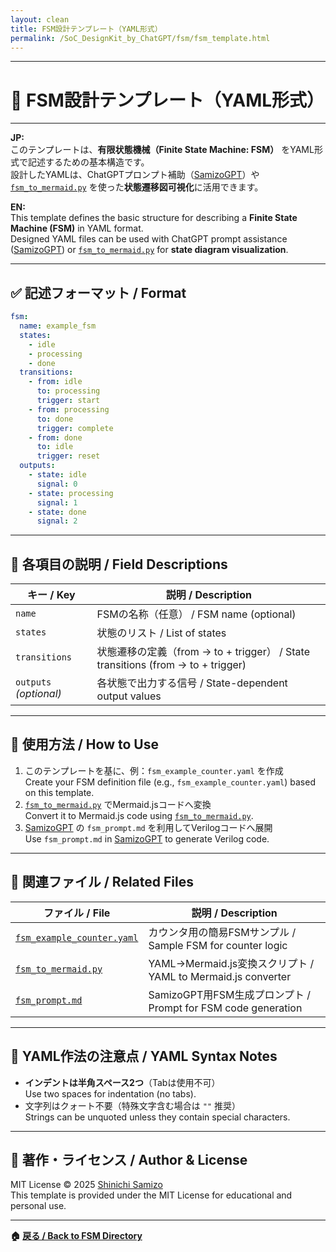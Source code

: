 ```yaml
---
layout: clean
title: FSM設計テンプレート（YAML形式）
permalink: /SoC_DesignKit_by_ChatGPT/fsm/fsm_template.html
---
```


---

# 🧭 FSM設計テンプレート（YAML形式）

---

**JP:**  
このテンプレートは、**有限状態機械（Finite State Machine: FSM）** をYAML形式で記述するための基本構造です。  
設計したYAMLは、ChatGPTプロンプト補助（[SamizoGPT](https://github.com/Samizo-AITL/SamizoGPT)）や [`fsm_to_mermaid.py`](../fsm_to_mermaid.py) を使った**状態遷移図可視化**に活用できます。

**EN:**  
This template defines the basic structure for describing a **Finite State Machine (FSM)** in YAML format.  
Designed YAML files can be used with ChatGPT prompt assistance ([SamizoGPT](https://github.com/Samizo-AITL/SamizoGPT)) or [`fsm_to_mermaid.py`](../fsm_to_mermaid.py) for **state diagram visualization**.

---

## ✅ 記述フォーマット / Format

```yaml
fsm:
  name: example_fsm
  states:
    - idle
    - processing
    - done
  transitions:
    - from: idle
      to: processing
      trigger: start
    - from: processing
      to: done
      trigger: complete
    - from: done
      to: idle
      trigger: reset
  outputs:
    - state: idle
      signal: 0
    - state: processing
      signal: 1
    - state: done
      signal: 2
```

---

## 🧩 各項目の説明 / Field Descriptions

| キー / Key | 説明 / Description |
|------------|--------------------|
| `name` | FSMの名称（任意） / FSM name (optional) |
| `states` | 状態のリスト / List of states |
| `transitions` | 状態遷移の定義（from → to + trigger） / State transitions (from → to + trigger) |
| `outputs` *(optional)* | 各状態で出力する信号 / State-dependent output values |

---

## 🧪 使用方法 / How to Use

1. このテンプレートを基に、例：`fsm_example_counter.yaml` を作成  
   Create your FSM definition file (e.g., `fsm_example_counter.yaml`) based on this template.
2. [`fsm_to_mermaid.py`](../fsm_to_mermaid.py) でMermaid.jsコードへ変換  
   Convert it to Mermaid.js code using [`fsm_to_mermaid.py`](../fsm_to_mermaid.py).
3. [SamizoGPT](https://github.com/Samizo-AITL/SamizoGPT) の `fsm_prompt.md` を利用してVerilogコードへ展開  
   Use `fsm_prompt.md` in [SamizoGPT](https://github.com/Samizo-AITL/SamizoGPT) to generate Verilog code.

---

## 📘 関連ファイル / Related Files

| ファイル / File | 説明 / Description |
|-----------------|--------------------|
| [`fsm_example_counter.yaml`](./fsm_example_counter.yaml) | カウンタ用の簡易FSMサンプル / Sample FSM for counter logic |
| [`fsm_to_mermaid.py`](../fsm_to_mermaid.py) | YAML→Mermaid.js変換スクリプト / YAML to Mermaid.js converter |
| [`fsm_prompt.md`](../prompts/control_templates/fsm_prompt.md) | SamizoGPT用FSM生成プロンプト / Prompt for FSM code generation |

---

## 🔖 YAML作法の注意点 / YAML Syntax Notes

- **インデントは半角スペース2つ**（Tabは使用不可）  
  Use two spaces for indentation (no tabs).
- 文字列はクォート不要（特殊文字含む場合は `""` 推奨）  
  Strings can be unquoted unless they contain special characters.

---

## 📝 著作・ライセンス / Author & License

MIT License © 2025 [Shinichi Samizo](https://github.com/Samizo-AITL)  
This template is provided under the MIT License for educational and personal use.

---

**🏠 [戻る / Back to FSM Directory](../)**
